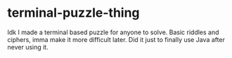 # terminal-puzzle-thing
Idk I made a terminal based puzzle for anyone to solve. Basic riddles and ciphers, imma make it more difficult later. Did it just to finally use Java after never using it. 
